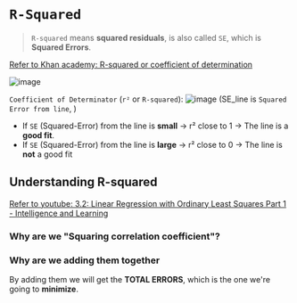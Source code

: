 # `R-Squared`
> `R-squared` means **squared residuals**, is also called `SE`, which is **Squared Errors**.

[Refer to Khan academy: R-squared or coefficient of determination](https://www.khanacademy.org/math/ap-statistics/bivariate-data-ap/modal/v/r-squared-or-coefficient-of-determination)

![image](https://user-images.githubusercontent.com/14041622/43886435-449b4764-9bee-11e8-9996-b05c33876e04.png)

`Coefficient of Determinator` (`r²` or `R-squared`):
![image](https://user-images.githubusercontent.com/14041622/43886827-8d98166c-9bef-11e8-8443-45a2830a67e9.png)
(SE_line is `Squared Error from line`, )

- If `SE` (Squared-Error) from the line is **small**   ->   r² close to 1   ->  The line is a **good fit**.
- If `SE` (Squared-Error) from the line is **large**   ->   r² close to 0   ->    The line is **not** a good fit

## Understanding R-squared
[Refer to youtube: 3.2: Linear Regression with Ordinary Least Squares Part 1 - Intelligence and Learning](https://www.youtube.com/watch?v=szXbuO3bVRk)

### Why are we "Squaring correlation coefficient"?


### Why are we adding them together
By adding them we will get the **TOTAL ERRORS**, which is the one we're going to **minimize**.



